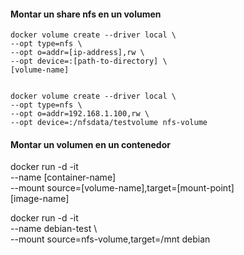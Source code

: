 #### Montar un share nfs en un volumen

    docker volume create --driver local \
    --opt type=nfs \
    --opt o=addr=[ip-address],rw \
    --opt device=:[path-to-directory] \
    [volume-name]
    
    
    docker volume create --driver local \
    --opt type=nfs \
    --opt o=addr=192.168.1.100,rw \
    --opt device=:/nfsdata/testvolume nfs-volume 

#### Montar un volumen en un contenedor

   docker run -d -it \
   --name [container-name] \
   --mount source=[volume-name],target=[mount-point]\
   [image-name]


   docker run -d -it \
   --name debian-test \        
   --mount source=nfs-volume,target=/mnt debian

